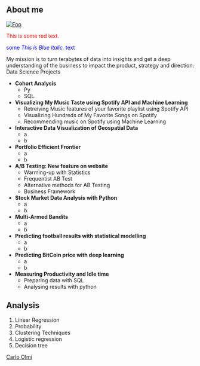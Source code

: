 ## About me
[![Foo](https://github.com/carlomariaolmi/portfolio/blob/master/images/linkedin.PNG?raw=true)](http://www.linkedin.com/in/carlo-olmi)

<p style='color:red'>This is some red text.</p>

<span style="color:blue">some *This is Blue italic.* text</span>

My mission is to turn terabytes of data into insights and get a deep understanding of the business to impact the
product, strategy and direction.
Data Science Projects

- **Cohort Analysis**
  - Py
  - SQL
- **Visualizing My Music Taste using Spotify API and Machine Learning**
  - Retreiving Music features of your favorite playlist using Spotify API
  - Visualizing Hundreds of My Favorite Songs on Spotify
  - Recommending music on Spotify using Machine Learning
- **Interactive Data Visualization of Geospatial Data**
  - a
  - b
- **Portfolio Efficient Frontier**
  - a
  - b
- **A/B Testing: New feature on website**
  - Warming-up with Statistics
  - Frequentist AB Test
  - Alternative methods for AB Testing
  - Business Framework
- **Stock Market Data Analysis with Python**
  - a
  - b
- **Multi-Armed Bandits**
  - a
  - b
- **Predicting football results with statistical modelling**
  - a
  - b
- **Predicting BitCoin price with deep learning**
  - a
  - b
- **Measuring Productivity and Idle time**
  - Preparing data with SQL
  - Analysing results with python




## Analysis
1. Linear Regression
2. Probability
3. Clustering Techniques
4. Logistic regression
5. Decision tree

<script type="text/javascript" src="https://platform.linkedin.com/badges/js/profile.js" async defer></script>



<div class="LI-profile-badge"  data-version="v1" data-size="large" data-locale="it_IT" data-type="vertical" data-theme="light" data-vanity="carlo-olmi"><a class="LI-simple-link" href='https://de.linkedin.com/in/carlo-olmi?trk=profile-badge'>Carlo Olmi</a></div>
